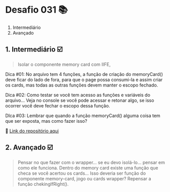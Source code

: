 # Desafio 031 :books:

1. Intermediário
2. Avançado

## 1. Intermediário :ballot_box_with_check:

> Isolar o componente memory card com IIFE, 

Dica #01: No arquivo tem 4 funções, a função de criação do memoryCard() deve ficar do lado de fora, para que o page possa consumi-la e assim criar os cards, mas todas as outras funções devem manter o escopo fechado.

Dica #02: Como testar se você tem acesso as funções e variáveis do arquivo... Veja no console se você pode acessar e retonar algo, se isso ocorrer você deve fechar o escopo dessa função.

DIca #03: Lembrar que quando a função memoryCard() alguma coisa tem que ser exposta, mas como fazer isso?

:memo: [Link do repositório aqui](https://github.com/StefanyVasc/memory-game/commit/316b9e59b5b30223dfd18000d367dfb8bd2fc38d)

## 2. Avançado :ballot_box_with_check:

>  Pensar no que fazer com o wrapper... se eu devo isolá-lo... pensar em como ele funciona. 
>  Dentro do memory card existe uma função que checa se você acertou os cards... Isso deveria ser função do componente memory-card, jogo ou cards wrapper? Repensar a função chekingIfRight().




